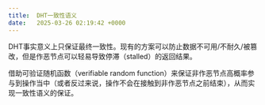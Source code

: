 ```yaml
---
title:  DHT一致性语义
date:   2025-03-26 02:19:42 +0000
---
```


DHT事实意义上只保证最终一致性。现有的方案可以防止数据不可用/不耐久/被篡改，但是作恶节点可以轻易导致停滞（stalled）的返回结果。

借助可验证随机函数（verifiable random function）来保证非作恶节点高概率参与到操作当中（或者反过来说，操作不会在接触到非作恶节点之前结束），从而实现一致性语义的保证。
